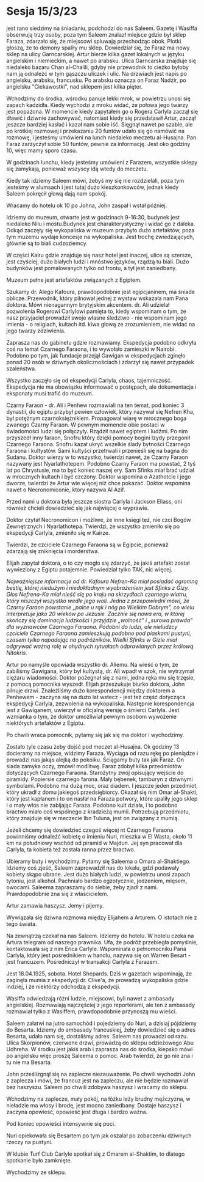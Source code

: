 # Sesja 15/3/23
jest rano siedzimy na śniadaniu, podchodzi do nas Saleem.
Gazetę i Wasiffa obserwują trzy osoby, poza tym Saleem  znalazł miejsce gdzie był sklep Faraza, zdarzało się, że miejscowi spluwają przechodząc obok. Plotki głoszą, że to demony spaliły mu sklep.
Dowiedział się, że Faraz ma nowy sklep na ulicy Garncarskiej.
Artur bierze kilka gazet lokalnych w języku angielskim i niemieckim, a nawet po arabsku.
Ulica Garncarska znajduje się niedaleko bazaru Chan al-Chalili, gdyby nie przewodnik to cieżko byłoby nam ją odnaleźć w tym gąszczu uliczek i ulic.
Na drzwiach jest napis po angielsku, arabsku, francusku. Po arabsku oznacza on Faraz Nadżir, po angielsku "Ciekawostki", nad sklepem jest kilka pięter.

Wchodzimy do środka, wśrodku panuje lekki mrok, w powietrzu unosi się zapach kadzidła.
Kiedy wychodzi z mroku widać, że połowa jego twarzy jest popażona. W momencie kiedy zapytałem go o Rogera Carlyla zaczął się dławić i dziwnie zachowywać, natomiast kiedy się przedstawił Artur, zaczął jeszcze bardziej kasłać i kazał nam sobie iść.
Sięgnął nawet po szable, ale po krótkiej rozmowej i przekazaniu 20 funtów udało się go namówić na rozmowę, i jesteśmy umówieni na lunch niedaleko meczetu al-Husajna.
Pan Faraz zarzyczył sobie 50 funtów, pewnie za informację.
Jest oko godziny 10, więc mamy sporo czasu.

W godzinach lunchu, kiedy jesteśmy umówieni z Farazem, wszystkie sklepy się zamykają, ponieważ wszyscy idą wtedy do meczetu.

Kiedy tak idziemy Saleem mówi, żebyś my się nie rozdzielali, poza tym jesteśmy w slumsach i jest tutaj dużo kieszkonkowców, jednak kiedy Saleem pokręcił głową dają nam spokój.

Wracamy do hotelu ok 10 po Johna, John zaspał i wstał później.

Idziemy do muzeum, otwarte jest w godzinach 9-16:30, budynek jest niedaleko Nilu i mostu.Budynek jest charakterystyczny i widać go z daleka. Odkąd zaczęły się wykopaliska w muzeum przybyło dużo artefaktów, poza tym muzemu wydaje koncesje na wykopaliska.
Jest trochę zwiedzających, głównie są to biali cudzoziemcy.

W części Kairu gdzie znajduje się nasz hotel jest inaczej, ulice są szersze, jest czyściej, dużo białych ludzi i mnóstwo języków, rządzą tu biali. Dużo budynków jest pomalowanych tylko od frontu, a tył jest zaniedbany.

Muzeum pełne jest artefaktów związanych z Egiptem.

Szukamy dr. Alego Kafoura, prawdopodobnie jest egipcjaninem, ma śniade oblicze.
Przewodnik, który pilnował jednej z wystaw wskazała nam Pana doktora. Mówi nienagannym brytyjskim akcentem.
dr. Ali udzielał pozwolenia Rogerowi Carlylowi pamięta to, kiedy wspominam o tym, że nasz przyjaciel prowadził swoje własne śledztwo - nie wspominam jego imienia - o religiach, kultach itd. kiwa głową ze zrozumieniem, nie widać na jego twarzy zdziwienia.

Zaprasza nas do gabinetu gdzie rozmawiamy. Ekspedycja podobno odkryła coś na temat Czarnego Faraona, i to wywołało zamieszki w Nairobi.
Podobno po tym, jak fundacje przejął Gawigan w ekspedycjach zginęło ponad 20 osób w dziwnych okolicznościach i zdarzył się nawet przypadek szaleństwa.

Wszystko zaczęło się od ekspedycji Carlyla, chaos, tajemniczość. Ekspedycja nie ma obowiązku informować o postępach, ale dokumentacja i eksponaty musi trafić do muzeum.

Czarny Faraon - dr. Ali i Penhew rozmawiali na ten temat, pod koniec 3 dynastii, do egiptu przybył pewien człowiek, który nazywał się Nefren Kha, był potężnym czarnoksiężnikiem. Propagował wiarę w mrocznego boga zwanego Czarny Faraon. W pewnym momencie obie postaci w świadomości ludzi się połączyły. Rządził nawet egiptem i ludźmi.
Po nim przyszedł inny faraon, Snofru który dzięki pomocy bogini Izydy przegonił Czarnego Faraona.
Snofru kazał ukryć wszelkie ślady bytności Czarnego Faraona i kultystów.
Sami kultyści przetrwali i przenieśli się na bagna do Sudanu.
Doktor wierzy w to wszystko, twierdzi nawet, że Czarny Faraon nazywany jest Nyarlathotepem.
Podobno Czarny Faraon ma powstać, 2 tyś lat po Chrystusie, ma to być koniec naszej ery.
Sam Sfinks miał brać udział w mrocznych kultach i być czczony.
Doktor wspomina o Azathotcie i jego dworze, twierdzi że Artur wie więcej niż chce pokazać. Doktor wspomina nawet o Necronomiconie, który nazywa Al Azif.

Przed nami u doktora była jeszcze siostra Carlyla i Jackson Eliass, oni również chcieli dowiedzieć się jak najwięcej o wyprawie.

Doktor czytał Necronomicon i możliwe, że inne księgi też, nie czci Bogów Zewnętrznych i Nyarlathotepa. Twierdzi, że wszystko zmieniło się po ekspedycji Carlyla, zmieniło się w Kairze.

Twierdzi, że czciciele Czarnego Faraona są w Egipcie, ponieważ zdarzają się zniknięcia i morderstwa.

Elijah zapytał doktora, o to czy mogło się zdarzyć, że jakiś artefakt został wywieziony z Egiptu potajemnie. Powiedział tylko TAK, nic więcej.

*Najważniejsze informacje od dr. Kafoura*
*Nefren-Ka miał posiadać ogromną bestię, której niedużym
i niedokładnym wyobrażeniem jest Sfinks z Gizy.
Głos Nefrena-Ka miał nieść się po kraju na skrzydłach
czarnego wiatru, który niszczył wszystko wedle jego woli.
Jedna z przepowiedni mówi, że Czarny Faraon powstanie
„palce u rąk i nóg po Wielkim Dobrym”, co wielu interpretuje
jako 20 wieków po Jezusie. Zacznie się nowa era, w której
skończy się dominacja ludzkości i przyjdzie „wolność” i „surowa
prawda” dla wyznawców Czarnego Faraona.
Podobni do ludzi, ale nieludzcy czciciele Czarnego Faraona
zamieszkują podobno pod piaskami pustyni, czasem tylko
napadając na podróżników.
Wielki Sfinks w Gizie miał odgrywać ważną rolę w ohydnych
rytuałach odprawianych przez królową Nitokris.*

Artur po namyśle opowiada wszystko dr. Aliemu. Na wieść o tym, że zabiliśmy Gawigana, który był kultystą, dr. Ali wpadł w szok, nie wytrzymał ciężaru wiadomości.
Doktor pożegnał się z nami, jedna ręka mu się trzęsie, z pomocą pomocnika wyszedł. Elijah przeszukuje biurko doktora, John pilnuje drzwi. Znaleźliśmy dużo korespondencji między doktorem a Penhewem - zaczyna się na dużo lat wstecz - jest też część dotycząca ekspedycji Carlyla, zezwolenia na wykopaliska. Następnie korespondencja jest z Gawiganem, uwierzył w oficjalną wersję o śmierci Carlyla. 
Jest wzmianka o tym, że doktor umożliwiał pewnym osobom wywożenie niektórych artefaktów z Egiptu.

Po chwili wraca pomocnik, pytamy się jak się ma doktor i wychodzimy.

Zostało tyle czasu żeby dojść pod meczet al-Husajna. Ok godziny 13 docieramy na miejsce, widzimy Faraza. Wyciąga od razu rękę po pieniądze i prowadzi nas jakąs alejką do pokoiku. Ściągamy buty tak jak Faraz.
On siada zamyka oczy, zmówił modlitwę.
Faraz zdobył kilka przedmiotów dotyczących Czarnego Faraona.
Starożytny zwój opisujący wejście do piramidy.
Popiersie czarnego farona.
Mały bębenek, tamburyn z dziwnymi symbolami. Podobno ma dużą moc, oraz diadem. 
I jeszcze jeden przedmiot, który ukradł z domu jakiegoś przedsiębiorcy.
Okazał się nim Omar al-Shakti, który jest kapłanem i to on nasłał na Faraza potwory, które spaliły jego sklep i o mały włos nie zabijając Faraza.
Podobno kult działa, i to podobno bractwo miało coś wspólnego z kradzieżą mumii. Potrzebują przedmiotu, który znajduje się w meczecie Ibn Tuluna, jest on związany z mumią.


Jeżeli chcemy się dowiedzieć czegoś więcej nt Czarnego Faraona powinniśmy odnaleźć kobietę o imieniu Nuri, mieszka w El Wasta, około 11 km na południowy wschód od piramid w Majdun. Jej syn pracował dla Carlyla, ta kobieta też została ranna przez bractwo.

Ubieramy buty i wychodzimy. Pytamy się Saleema o Omara al-Shaktiego. Idziemy coś zjeść, Saleem zaprowadził nas do lokalu, gdzi podawały kobiety skąpo ubrane. Jest dużo białych ludzi, w powietrzu unosi zapach tytoniu, jest alkohol. Pachniało bardzo egzotycznie, jedzeniem, mięsem, owocami. 
Saleema zapraszamy do siebie, żeby zjadł z nami. Prawdopodobnie zna się z właścicielem.

Artur zamawia haszysz.
Jemy i pijemy.

Wywiązała się dziwna rozmowa między Elijahem a Arturem. O istotach nie z tego świata.

Na zewnątrzą czekał na nas Saleem. Idziemy do hotelu.
W hotelu czeka na Artura telegram od naszego prawnika. Ufa, że podróż przebiegła pomyślnie, kontaktowała się z nim Erica Carlyle. 
Wspominała o pełnomocniku Pana Carlyla, który jest pośrednikiem w handlu, nazywa się on Warren Besart - jest francuzem.
Pośredniczył w transakcji Carlyla z Farazem.

Jest 18.04.1925, sobota. Hotel Shepards.
Dziś w gazetach wspominają, że zaginęła mumia z ekspedycji dr. Clive'a, że prowadzą wykopaliska gdzie indziej, i że niektórzy odchodzą z ekspedycji.

Wasiffa odwiedzają różni ludzie, miejscowi, byli nawet z ambasady angielskiej. Rozmawiają najczęściej z jego reporterami, ale ten z ambasady rozmawiał tylko z Wasiffem, prawdopodobnie przynoszą mu wieści.

Saleem załatwi na jutro samochód i pojedziemy do Nuri, a dzisiaj pójdziemy do Besarta.
Idziemy do ambasady francuskiej, żeby dowiedzieć się o adres Besarta, udało nam się, dostaliśmy adres. Saleem nas prowadzi od razu.
Ulica Skorpionów, czerwone drzwi, prowadzą do sklepu odzieżowego Abu Udhreha. W środku jest jakiś arab i zaprasza nas do środka, kiepsko mówi po angielsku więc proszę Saleema o pomoc. Arab twierdzi, że go nie zna i tu nie ma Besarta.

John prześlizgnął się na zaplecze niezauważenie.
Po chwili wychodzi John z zaplecza i mówi, że francuz jest na zapleczu, ale nie będzie rozmawiał bez haszyszu.
Saleem po chwili zdobywa haszysz i wracamy do sklepu.

Wchodzimy na zaplecze, mały pokój, na łóżku leży brudny mężczyzna, w nieładzie ma włosy i brodę, jest mocno zaniedbany.
Dostaje haszysz i zaczyna opowieść, opowieść jest długa i bardzo ważna. 

Pod koniec opowieści intensywnie się poci.

Nuri opiekowała się Besartem po tym jak oszalał po zobaczeniu dziwnych rzeczy na pustyni.

W klubie Turf Club Carlyle spotkał się z Omarem al-Shaktim, to dlatego spotkanie było zamknięte.

Wychodzimy ze sklepu.
